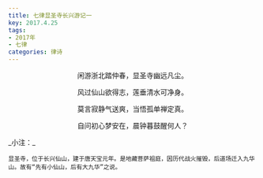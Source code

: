 ```yaml
---
title: 七律显圣寺长兴游记一
key: 2017.4.25
tags: 
- 2017年 
- 七律
categories: 律诗
---
```


<p align="center">闲游浙北踏仲春，显圣寺幽远凡尘。
</p>
<p align="center">风过仙山欲得志，莲垂清水可净身。
</p>
<p align="center">莫言寂静气送爽，当悟孤单禅定真。
</p>
<p align="center">自问初心梦安在，晨钟暮鼓醒何人？
</p>
_小注：_

```
显圣寺，位于长兴仙山，建于唐天宝元年。是地藏菩萨祖庭，因历代战火摧毁，后道场迁入九华山。故有“先有小仙山，后有大九华”之说。
```